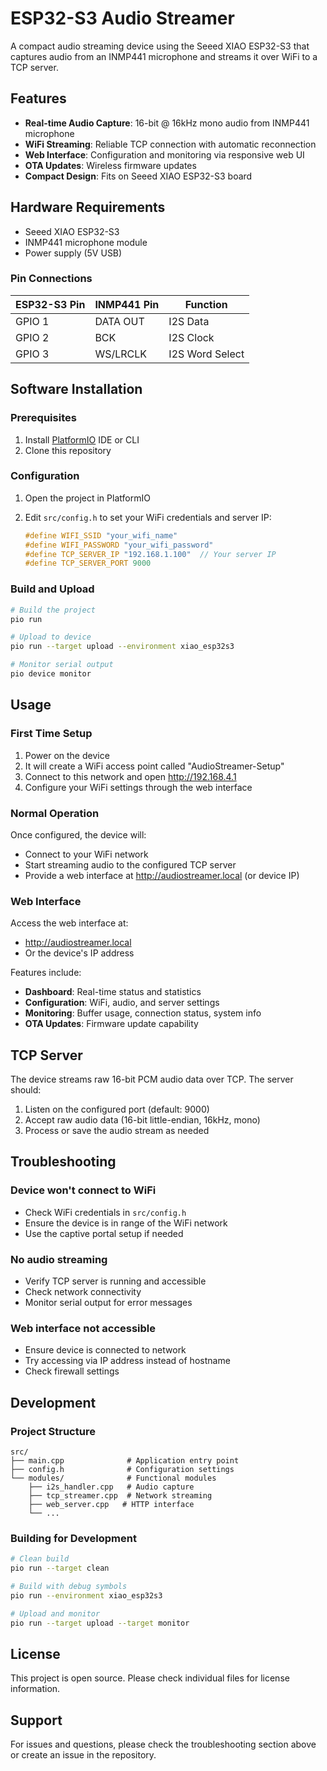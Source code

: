 # ESP32-S3 Audio Streamer

A compact audio streaming device using the Seeed XIAO ESP32-S3 that captures audio from an INMP441 microphone and streams it over WiFi to a TCP server.

## Features

- **Real-time Audio Capture**: 16-bit @ 16kHz mono audio from INMP441 microphone
- **WiFi Streaming**: Reliable TCP connection with automatic reconnection
- **Web Interface**: Configuration and monitoring via responsive web UI
- **OTA Updates**: Wireless firmware updates
- **Compact Design**: Fits on Seeed XIAO ESP32-S3 board

## Hardware Requirements

- Seeed XIAO ESP32-S3
- INMP441 microphone module
- Power supply (5V USB)

### Pin Connections

| ESP32-S3 Pin | INMP441 Pin | Function |
|-------------|-------------|----------|
| GPIO 1      | DATA OUT    | I2S Data |
| GPIO 2      | BCK         | I2S Clock |
| GPIO 3      | WS/LRCLK    | I2S Word Select |

## Software Installation

### Prerequisites

1. Install [PlatformIO](https://platformio.org/) IDE or CLI
2. Clone this repository

### Configuration

1. Open the project in PlatformIO
2. Edit `src/config.h` to set your WiFi credentials and server IP:

    ```cpp
    #define WIFI_SSID "your_wifi_name"
    #define WIFI_PASSWORD "your_wifi_password"
    #define TCP_SERVER_IP "192.168.1.100"  // Your server IP
    #define TCP_SERVER_PORT 9000
    ```

### Build and Upload

```bash
# Build the project
pio run

# Upload to device
pio run --target upload --environment xiao_esp32s3

# Monitor serial output
pio device monitor
```

## Usage

### First Time Setup

1. Power on the device
2. It will create a WiFi access point called "AudioStreamer-Setup"
3. Connect to this network and open http://192.168.4.1
4. Configure your WiFi settings through the web interface

### Normal Operation

Once configured, the device will:

- Connect to your WiFi network
- Start streaming audio to the configured TCP server
- Provide a web interface at http://audiostreamer.local (or device IP)

### Web Interface

Access the web interface at:

- http://audiostreamer.local
- Or the device's IP address

Features include:

- **Dashboard**: Real-time status and statistics
- **Configuration**: WiFi, audio, and server settings
- **Monitoring**: Buffer usage, connection status, system info
- **OTA Updates**: Firmware update capability

## TCP Server

The device streams raw 16-bit PCM audio data over TCP. The server should:

1. Listen on the configured port (default: 9000)
2. Accept raw audio data (16-bit little-endian, 16kHz, mono)
3. Process or save the audio stream as needed

## Troubleshooting

### Device won't connect to WiFi

- Check WiFi credentials in `src/config.h`
- Ensure the device is in range of the WiFi network
- Use the captive portal setup if needed

### No audio streaming

- Verify TCP server is running and accessible
- Check network connectivity
- Monitor serial output for error messages

### Web interface not accessible

- Ensure device is connected to network
- Try accessing via IP address instead of hostname
- Check firewall settings

## Development

### Project Structure

```
src/
├── main.cpp              # Application entry point
├── config.h              # Configuration settings
└── modules/              # Functional modules
    ├── i2s_handler.cpp   # Audio capture
    ├── tcp_streamer.cpp  # Network streaming
    ├── web_server.cpp   # HTTP interface
    └── ...
```

### Building for Development

```bash
# Clean build
pio run --target clean

# Build with debug symbols
pio run --environment xiao_esp32s3

# Upload and monitor
pio run --target upload --target monitor
```

## License

This project is open source. Please check individual files for license information.

## Support

For issues and questions, please check the troubleshooting section above or create an issue in the repository.

